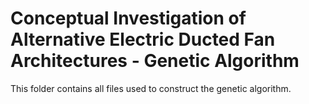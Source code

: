 # Conceptual Investigation of Alternative Electric Ducted Fan Architectures - Genetic Algorithm

This folder contains all files used to construct the genetic algorithm.
